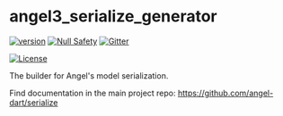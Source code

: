# angel3_serialize_generator
[![version](https://img.shields.io/badge/pub-v4.0.0-brightgreen)](https://pub.dartlang.org/packages/angel3_serialize_generator)
[![Null Safety](https://img.shields.io/badge/null-safety-brightgreen)](https://dart.dev/null-safety)
[![Gitter](https://img.shields.io/gitter/room/angel_dart/discussion)](https://gitter.im/angel_dart/discussion)

[![License](https://img.shields.io/github/license/dukefirehawk/angel)](https://github.com/dukefirehawk/angel/tree/angel3/packages/serialize/angel_serialize_generator/LICENSE)


The builder for Angel's model serialization.

Find documentation in the main project repo:
https://github.com/angel-dart/serialize